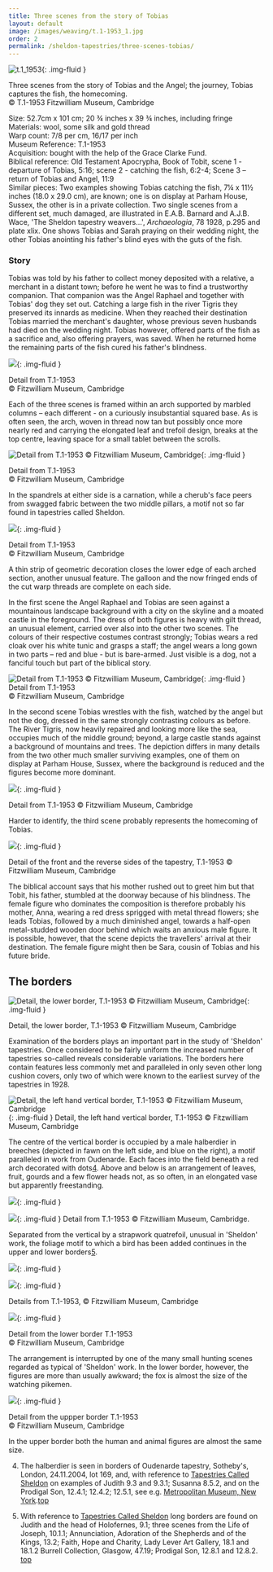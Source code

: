 ```yaml
---
title: Three scenes from the story of Tobias
layout: default
image: /images/weaving/t.1-1953_1.jpg
order: 2
permalink: /sheldon-tapestries/three-scenes-tobias/
---
```

![t.1_1953](/images/weaving/t.1-1953_1.jpg){: .img-fluid }

Three scenes from the story of Tobias and the Angel; the journey, Tobias captures the fish, the homecoming.  
© T.1-1953 Fitzwilliam Museum, Cambridge

Size: 52.7cm x 101 cm; 20 ¾ inches x 39 ¾ inches, including fringe  
Materials: wool, some silk and gold thread  
Warp count: 7/8 per cm, 16/17 per inch  
Museum Reference: T.1-1953  
Acquisition: bought with the help of the Grace Clarke Fund.  
Biblical reference: Old Testament Apocrypha, Book of Tobit, scene 1 - departure of Tobias, 5:16; scene 2 - catching the fish, 6:2-4; Scene 3 – return of Tobias and Angel, 11:9  
Similar pieces: Two examples showing Tobias catching the fish, 7¼ x 11½ inches (18.0 x 29.0 cm), are known; one is on display at Parham House, Sussex, the other is in a private collection. Two single scenes from a different set, much damaged, are illustrated in E.A.B. Barnard and A.J.B. Wace, 'The Sheldon tapestry weavers...', _Archaeologia_, 78 1928, p.295 and plate xlix. One shows Tobias and Sarah praying on their wedding night, the other Tobias anointing his father's blind eyes with the guts of the fish.

### Story

Tobias was told by his father to collect money deposited with a relative, a merchant in a distant town; before he went he was to find a trustworthy companion. That companion was the Angel Raphael and together with Tobias' dog they set out. Catching a large fish in the river Tigris they preserved its innards as medicine. When they reached their destination Tobias married the merchant's daughter, whose previous seven husbands had died on the wedding night. Tobias however, offered parts of the fish as a sacrifice and, also offering prayers, was saved. When he returned home the remaining parts of the fish cured his father's blindness.

![](/images/weaving/t.1-1953_8.jpg){: .img-fluid }

Detail from T.1-1953  
© Fitzwilliam Museum, Cambridge

Each of the three scenes is framed within an arch supported by marbled columns – each different - on a curiously insubstantial squared base. As is often seen, the arch, woven in thread now tan but possibly once more nearly red and carrying the elongated leaf and trefoil design, breaks at the top centre, leaving space for a small tablet between the scrolls.



![Detail from T.1-1953 © Fitzwilliam Museum, Cambridge](/images/weaving/t.1-1953_14.jpg){: .img-fluid }

Detail from T.1-1953  
© Fitzwilliam Museum, Cambridge

In the spandrels at either side is a carnation, while a cherub's face peers from swagged fabric between the two middle pillars, a motif not so far found in tapestries called Sheldon.



![](/images/weaving/t.1-1953_11.jpg){: .img-fluid }

Detail from T.1-1953  
© Fitzwilliam Museum, Cambridge

A thin strip of geometric decoration closes the lower edge of each arched section, another unusual feature. The galloon and the now fringed ends of the cut warp threads are complete on each side.  

In the first scene the Angel Raphael and Tobias are seen against a mountainous landscape background with a city on the skyline and a moated castle in the foreground. The dress of both figures is heavy with gilt thread, an unusual element, carried over also into the other two scenes. The colours of their respective costumes contrast strongly; Tobias wears a red cloak over his white tunic and grasps a staff; the angel wears a long gown in two parts – red and blue - but is bare-armed. Just visible is a dog, not a fanciful touch but part of the biblical story.

![Detail from T.1-1953 © Fitzwilliam Museum, Cambridge](/images/weaving/t.1-1953_3.jpg){: .img-fluid }
Detail from T.1-1953  
© Fitzwilliam Museum, Cambridge



In the second scene Tobias wrestles with the fish, watched by the angel but not the dog, dressed in the same strongly contrasting colours as before. The River Tigris, now heavily repaired and looking more like the sea, occupies much of the middle ground; beyond, a large castle stands against a background of mountains and trees. The depiction differs in many details from the two other much smaller surviving examples, one of them on display at Parham House, Sussex, where the background is reduced and the figures become more dominant.

![](/images/weaving/t.1-1953_4.jpg){: .img-fluid }

Detail from T.1-1953  © Fitzwilliam Museum, Cambridge

Harder to identify, the third scene probably represents the homecoming of Tobias.

![](/images/weaving/t.1-1953_5.jpg){: .img-fluid }

Detail of the front and the reverse sides of the tapestry, T.1-1953 © Fitzwilliam Museum, Cambridge

The biblical account says that his mother rushed out to greet him but that Tobit, his father, stumbled at the doorway because of his blindness. The female figure who dominates the composition is therefore probably his mother, Anna, wearing a red dress sprigged with metal thread flowers; she leads Tobias, followed by a much diminished angel, towards a half-open metal-studded wooden door behind which waits an anxious male figure. It is possible, however, that the scene depicts the travellers' arrival at their destination. The female figure might then be Sara, cousin of Tobias and his future bride.

The borders
-----------

![Detail, the lower border, T.1-1953 © Fitzwilliam Museum, Cambridge](/images/weaving/T.1-1953_15.jpg){: .img-fluid }

Detail, the lower border, T.1-1953 © Fitzwilliam Museum, Cambridge

Examination of the borders plays an important part in the study of 'Sheldon' tapestries. Once considered to be fairly uniform the increased number of tapestries so-called reveals considerable variations. The borders here contain features less commonly met and paralleled in only seven other long cushion covers, only two of which were known to the earliest survey of the tapestries in 1928.

![Detail, the left hand vertical border, T.1-1953 <br/>© Fitzwilliam Museum, Cambridge](/images/weaving/T.1-1953_16.jpg){: .img-fluid }
Detail, the left hand vertical border, T.1-1953 © Fitzwilliam Museum, Cambridge

The centre of the vertical border is occupied by a male halberdier in breeches (depicted in fawn on the left side, and blue on the right), a motif paralleled in work from Oudenarde. Each faces into the field beneath a red arch decorated with dots[4](#4). Above and below is an arrangement of leaves, fruit, gourds and a few flower heads not, as so often, in an elongated vase but apparently freestanding.

![](/images/weaving/t.1-1953_13.jpg){: .img-fluid }

![](/images/weaving/t.1-1953_9.jpg){: .img-fluid }
Detail from T.1-1953 © Fitzwilliam Museum, Cambridge.

Separated from the vertical by a strapwork quatrefoil, unusual in 'Sheldon' work, the foliage motif to which a bird has been added continues in the upper and lower borders[5](#5).

![](/images/weaving/t.1-1953_10.jpg){: .img-fluid }

![](/images/weaving/t.1-1953_6.jpg){: .img-fluid }

Details from T.1-1953, © Fitzwilliam Museum, Cambridge

![](/images/weaving/t.1-1953_11.jpg){: .img-fluid }

Detail from the lower border T.1-1953  
© Fitzwilliam Museum, Cambridge

The arrangement is interrupted by one of the many small hunting scenes regarded as typical of 'Sheldon' work. In the lower border, however, the figures are more than usually awkward; the fox is almost the size of the watching pikemen.

![](/images/weaving/t.1-1953_18.jpg){: .img-fluid }

Detail from the uppper border T.1-1953  
© Fitzwilliam Museum, Cambridge

In the upper border both the human and animal figures are almost the same size.

4. The halberdier is seen in borders of Oudenarde tapestry, Sotheby's, London, 24.11.2004, lot 169, and, with reference to [Tapestries Called Sheldon](http://www.tapestriescalledsheldon.info/p31_learn_complete.htm) on examples of Judith 9.3 and 9.3.1; Susanna 8.5.2, and on the Prodigal Son, 12.4.1; 12.4.2; 12.5.1, see e.g. [Metropolitan Museum, New York](http://www.metmuseum.org/collections/search-the-collections/227744).[top](#ref4)

5. With reference to [Tapestries Called Sheldon](http://www.tapestriescalledsheldon.info/p31_learn_complete.htm) long borders are found on Judith and the head of Holofernes, 9.1; three scenes from the Life of Joseph, 10.1.1; Annunciation, Adoration of the Shepherds and of the Kings, 13.2; Faith, Hope and Charity, Lady Lever Art Gallery, 18.1 and 18.1.2 Burrell Collection, Glasgow, 47.19; Prodigal Son, 12.8.1 and 12.8.2. [top](#ref5)

